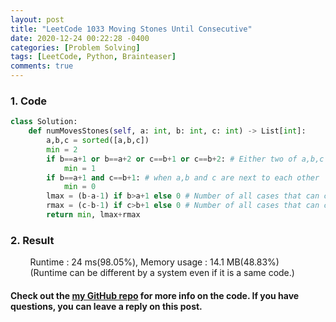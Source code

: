 ```yaml
---
layout: post
title: "LeetCode 1033 Moving Stones Until Consecutive"
date: 2020-12-24 00:22:28 -0400
categories: [Problem Solving]
tags: [LeetCode, Python, Brainteaser]
comments: true
---
```


### 1. Code
```python
class Solution:
    def numMovesStones(self, a: int, b: int, c: int) -> List[int]:
        a,b,c = sorted([a,b,c])
        min = 2
        if b==a+1 or b==a+2 or c==b+1 or c==b+2: # Either two of a,b,c are side by side or two of a,b,c are two spaces apart.
            min = 1
        if b==a+1 and c==b+1: # when a,b and c are next to each other
            min = 0
        lmax = (b-a-1) if b>a+1 else 0 # Number of all cases that can come from the left
        rmax = (c-b-1) if c>b+1 else 0 # Number of all cases that can come from the right
        return min, lmax+rmax
```

### 2. Result
&nbsp;&nbsp;&nbsp;&nbsp;&nbsp;&nbsp;&nbsp;&nbsp;Runtime : 24 ms(98.05%), Memory usage : 14.1 MB(48.83%)  
&nbsp;&nbsp;&nbsp;&nbsp;&nbsp;&nbsp;&nbsp;&nbsp;(Runtime can be different by a system even if it is a same code.)

#### Check out the [my GitHub repo][hyuk-gh] for more info on the code. If you have questions, you can leave a reply on this post.
[hyuk-gh]: https://github.com/dlgur1994/StudyAlgorithms
